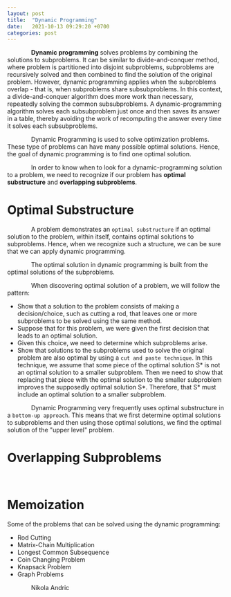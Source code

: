 ```yaml
---
layout: post
title:  "Dynamic Programming"
date:   2021-10-13 09:29:20 +0700
categories: post
---
```


&nbsp;&nbsp;&nbsp;&nbsp;&nbsp;&nbsp;&nbsp;&nbsp;&nbsp;&nbsp;&nbsp;&nbsp;&nbsp;
**Dynamic programming** solves problems by combining the solutions to subproblems. It can be
similar to divide-and-conquer method, where problem is partitioned into disjoint subproblems,
subproblems are recursively solved and then combined to find the solution of the original problem.
However, dynamic programming applies when the subproblems overlap - that is, when
subproblems share subsubproblems. In this context, a divide-and-conquer algorithm does more
work than necessary, repeatedly solving the common subsubproblems. A dynamic-programming
algorithm solves each subsubproblem just once and then saves its answer in a table, thereby
avoiding the work of recomputing the answer every time it solves each subsubproblems.

&nbsp;&nbsp;&nbsp;&nbsp;&nbsp;&nbsp;&nbsp;&nbsp;&nbsp;&nbsp;&nbsp;&nbsp;&nbsp;
Dynamic Programming is used to solve optimization problems. These type of problems can have many possible optimal solutions. Hence, the goal of dynamic programming is to find one optimal solution. 


&nbsp;&nbsp;&nbsp;&nbsp;&nbsp;&nbsp;&nbsp;&nbsp;&nbsp;&nbsp;&nbsp;&nbsp;&nbsp;
In order to know when to look for a dynamic-programming solution to a problem, we need to recognize if our problem has **optimal substructure** and **overlapping subproblems**. 

# Optimal Substructure

&nbsp;&nbsp;&nbsp;&nbsp;&nbsp;&nbsp;&nbsp;&nbsp;&nbsp;&nbsp;&nbsp;&nbsp;&nbsp;
A problem demonstrates an `optimal substructure` if an optimal solution to the problem, within itself, contains optimal solutions to subproblems. Hence, when we recognize such a structure, we can be sure that we can apply dynamic programming.

&nbsp;&nbsp;&nbsp;&nbsp;&nbsp;&nbsp;&nbsp;&nbsp;&nbsp;&nbsp;&nbsp;&nbsp;&nbsp;
The optimal solution in dynamic programming is built from the optimal solutions of the subproblems.

&nbsp;&nbsp;&nbsp;&nbsp;&nbsp;&nbsp;&nbsp;&nbsp;&nbsp;&nbsp;&nbsp;&nbsp;&nbsp;
When discovering optimal solution of a problem, we will follow the pattern:
  - Show that a solution to the problem consists of making a decision/choice, such as cutting a rod, that leaves one or more subproblems to be solved using the same method.
  - Suppose that for this problem, we were given the first decision that leads to an optimal solution.
  - Given this choice, we need to determine which subproblems arise.
  - Show that solutions to the subproblems used to solve the original problem are also optimal by using a `cut and paste technique`. In this technique, we assume that some piece of the optimal solution S* is not an optimal solution to a smaller subproblem. Then we need to show that replacing that piece with the optimal
solution to the smaller subproblem improves the supposedly optimal solution S*. Therefore, that S* must include an optimal solution to a smaller subproblem.

&nbsp;&nbsp;&nbsp;&nbsp;&nbsp;&nbsp;&nbsp;&nbsp;&nbsp;&nbsp;&nbsp;&nbsp;&nbsp;
Dynamic Programming very frequently uses optimal substructure in a `bottom-up approach`. This means that we first determine optimal solutions to subproblems and then using those optimal solutions, we find the optimal solution of the "upper level" problem. 

# Overlapping Subproblems

&nbsp;&nbsp;&nbsp;&nbsp;&nbsp;&nbsp;&nbsp;&nbsp;&nbsp;&nbsp;&nbsp;&nbsp;&nbsp;


# Memoization

Some of the problems that can be solved using the dynamic programming:
  - Rod Cutting
  - Matrix-Chain Multiplication
  - Longest Common Subsequence
  - Coin Changing Problem
  - Knapsack Problem
  - Graph Problems


&nbsp;&nbsp;&nbsp;&nbsp;&nbsp;&nbsp;&nbsp;&nbsp;&nbsp;&nbsp;&nbsp;&nbsp;&nbsp;
Nikola Andric
